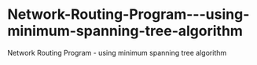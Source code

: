 # Network-Routing-Program---using-minimum-spanning-tree-algorithm
Network Routing Program - using minimum spanning tree algorithm
